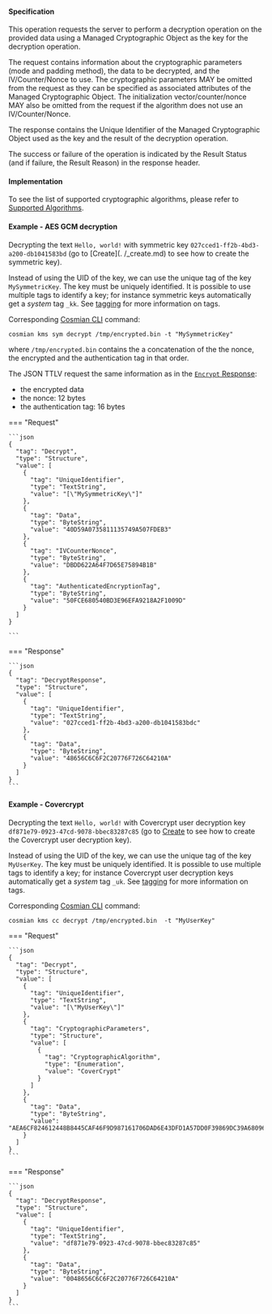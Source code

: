 #### Specification

This operation requests the server to perform a decryption operation on the provided data using a Managed Cryptographic
Object as the key for the decryption operation.

The request contains information about the cryptographic parameters (mode and padding method), the data to be decrypted,
and the IV/Counter/Nonce to use. The cryptographic parameters MAY be omitted from the request as they can be specified
as associated attributes of the Managed Cryptographic Object. The initialization vector/counter/nonce MAY also be
omitted from the request if the algorithm does not use an IV/Counter/Nonce.

The response contains the Unique Identifier of the Managed Cryptographic Object used as the key and the result of the
decryption operation.

The success or failure of the operation is indicated by the Result Status (and if failure, the Result Reason) in the
response header.

#### Implementation

To see the list of supported cryptographic algorithms, please refer to [Supported Algorithms](../algorithms.md).

#### Example - AES GCM decryption

Decrypting the text `Hello, world!` with symmetric key `027cced1-ff2b-4bd3-a200-db1041583bd` (go to [Create](.
/_create.md) to see how to create the symmetric key).

Instead of using the UID of the key, we can use the unique tag of the key `MySymmetricKey`. The key must be uniquely
identified. It is possible to use multiple tags to identify a key; for instance symmetric keys automatically get a
*system* tag `_kk`. See [tagging](./tagging.md) for more information on tags.

Corresponding [Cosmian CLI](../../cosmian_cli/index.md) command:

```shell
cosmian kms sym decrypt /tmp/encrypted.bin -t "MySymmetricKey"
```

where `/tmp/encrypted.bin` contains the a concatenation of the the nonce, the encrypted and the authentication tag
in that order.

The JSON TTLV request the same information as in the [`Encrypt` Response](./_encrypt.md):

- the encrypted data
- the nonce: 12 bytes
- the authentication tag: 16 bytes

=== "Request"

    ```json
    {
      "tag": "Decrypt",
      "type": "Structure",
      "value": [
        {
          "tag": "UniqueIdentifier",
          "type": "TextString",
          "value": "[\"MySymmetricKey\"]"
        },
        {
          "tag": "Data",
          "type": "ByteString",
          "value": "40D59A0735811135749A507FDEB3"
        },
        {
          "tag": "IVCounterNonce",
          "type": "ByteString",
          "value": "DBDD622A64F7D65E75894B1B"
        },
        {
          "tag": "AuthenticatedEncryptionTag",
          "type": "ByteString",
          "value": "50FCE680540BD3E96EFA9218A2F1009D"
        }
      ]
    }

    ```

=== "Response"

    ```json
    {
      "tag": "DecryptResponse",
      "type": "Structure",
      "value": [
        {
          "tag": "UniqueIdentifier",
          "type": "TextString",
          "value": "027cced1-ff2b-4bd3-a200-db1041583bdc"
        },
        {
          "tag": "Data",
          "type": "ByteString",
          "value": "48656C6C6F2C20776F726C64210A"
        }
      ]
    }
    ```

#### Example - Covercrypt

Decrypting the text `Hello, world!` with Covercrypt user decryption key `df871e79-0923-47cd-9078-bbec83287c85` (go
to [Create](./_create.md) to see how to create the Covercrypt user decryption key).

Instead of using the UID of the key, we can use the unique tag of the key `MyUserKey`. The key must be uniquely
identified. It is possible to use multiple tags to identify a key; for instance Covercrypt user decryption keys
automatically get a *system* tag `_uk`. See [tagging](./tagging.md) for more information on tags.

Corresponding [Cosmian CLI](../../cosmian_cli/index.md) command:

```shell
cosmian kms cc decrypt /tmp/encrypted.bin  -t "MyUserKey"
```

=== "Request"

    ```json
    {
      "tag": "Decrypt",
      "type": "Structure",
      "value": [
        {
          "tag": "UniqueIdentifier",
          "type": "TextString",
          "value": "[\"MyUserKey\"]"
        },
        {
          "tag": "CryptographicParameters",
          "type": "Structure",
          "value": [
            {
              "tag": "CryptographicAlgorithm",
              "type": "Enumeration",
              "value": "CoverCrypt"
            }
          ]
        },
        {
          "tag": "Data",
          "type": "ByteString",
          "value": "AEA6CF824612448B8445CAF46F9D987161706DAD6E43DFD1A57DD0F39869DC39A68096657A3EDC03CBC619D563744D2CC9819B6A9AB9A3893FD27F452F49A244A8CAA42279C4705D4D3A9E04D2B7887F0100D947F27D27BBD1D06F5A65087F73B8AAB617568761273282D4C14770FFCBA47200D02DDB4C48E1028DC5C50DE860A10A26E35AC405EFE6405486B56E9968594471075687D7BF6935BD003D"
        }
      ]
    }
    ```

=== "Response"

    ```json
    {
      "tag": "DecryptResponse",
      "type": "Structure",
      "value": [
        {
          "tag": "UniqueIdentifier",
          "type": "TextString",
          "value": "df871e79-0923-47cd-9078-bbec83287c85"
        },
        {
          "tag": "Data",
          "type": "ByteString",
          "value": "0048656C6C6F2C20776F726C64210A"
        }
      ]
    }
    ```
